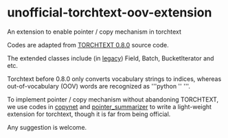 # unofficial-torchtext-oov-extension
An extension to enable pointer / copy mechanism in torchtext

Codes are adapted from [TORCHTEXT 0.8.0](https://pytorch.org/text/_modules/torchtext/data/field.html)  source code.

The extended classes include (in [legacy](https://github.com/pytorch/text/blob/master/examples/legacy_tutorial/migration_tutorial.ipynb)) Field, Batch, BucketIterator and etc.

Torchtext before 0.8.0 only converts vocabulary strings to indices, whereas out-of-vocabulary (OOV) words are recognized as '''python '<unk>' '''.

To implement pointer / copy mechanism without abandoning TORCHTEXT, we use codes in [copynet](https://github.com/adamklec/copynet) and [pointer_summarizer](https://github.com/atulkum/pointer_summarizer) to write a light-weight extension for torchtext, though it is far from being official.

Any suggestion is welcome.